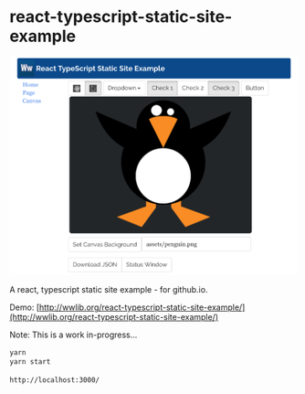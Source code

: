 # react-typescript-static-site-example

![react-typescript-static-site-example](./static/assets/react-typescript-static-site-example.png)


A react, typescript static site example - for github.io.

Demo: [http://wwlib.org/react-typescript-static-site-example/](http://wwlib.org/react-typescript-static-site-example/)  

Note: This is a work in-progress...

```
yarn
yarn start

http://localhost:3000/
```
